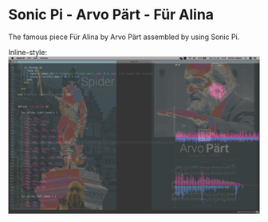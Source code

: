# Sonic Pi - Arvo Pärt - Für Alina

The famous piece Für Alina by Arvo Pärt assembled by using Sonic Pi.

Inline-style:
![alt text](sonic_pi_arvo_part_cover.png "Sonic Pi - Arvo Pärt, Für Alina")
